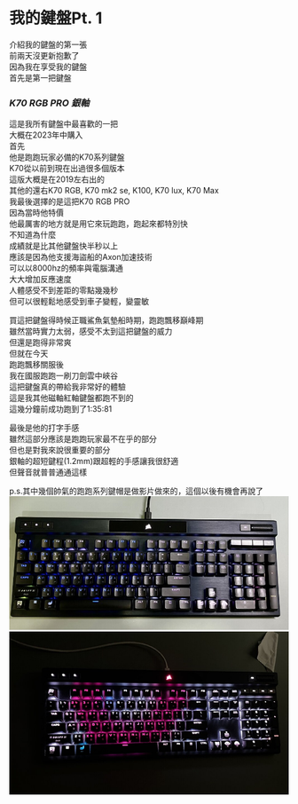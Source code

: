 # 我的鍵盤Pt. 1
介紹我的鍵盤的第一張  
前兩天沒更新抱歉了  
因為我在享受我的鍵盤  
首先是第一把鍵盤  
### ***K70 RGB PRO 銀軸***  
這是我所有鍵盤中最喜歡的一把  
大概在2023年中購入  
首先  
他是跑跑玩家必備的K70系列鍵盤  
K70從以前到現在出過很多個版本  
這版大概是在2019左右出的  
其他的還右K70 RGB, K70 mk2 se, K100, K70 lux, K70 Max  
我最後選擇的是這把K70 RGB PRO  
因為當時他特價  
他最厲害的地方就是用它來玩跑跑，跑起來都特別快  
不知道為什麼  
成績就是比其他鍵盤快半秒以上  
應該是因為他支援海盜船的Axon加速技術  
可以以8000hz的頻率與電腦溝通  
大大增加反應速度  
人體感受不到差距的零點幾幾秒  
但可以很輕鬆地感受到車子變輕，變靈敏  
  
買這把鍵盤得時候正職鯊魚氣墊船時期，跑跑飄移巔峰期  
雖然當時實力太弱，感受不太到這把鍵盤的威力  
但還是跑得非常爽  
但就在今天   
跑跑飄移關服後  
我在國服跑跑一刷刀劍雲中峽谷  
這把鍵盤真的帶給我非常好的體驗  
這是我其他磁軸紅軸鍵盤都跑不到的  
這幾分鐘前成功跑到了1:35:81  

最後是他的打字手感  
雖然這部分應該是跑跑玩家最不在乎的部分  
但也是對我來說很重要的部分  
銀軸的超短鍵程(1.2mm)跟超輕的手感讓我很舒適  
但聲音就普普通通這樣  
  
p.s.其中幾個帥氣的跑跑系列鍵帽是做影片做來的，這個以後有機會再說了  
![K70](k70.jpg)  
![K70in dark](k70indark.jpg)  

